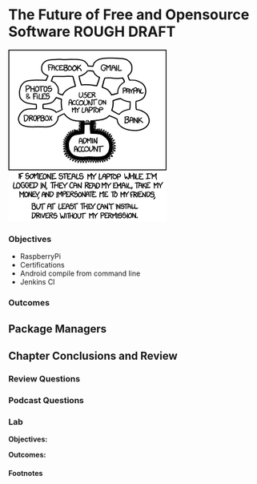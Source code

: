 # The Future of Free and Opensource Software ROUGH DRAFT
![*Always check the package dependencies...*](images/Chapter-Header/Chapter-15/authorization-2.png "Weakest Link?")

### Objectives

* RaspberryPi
* Certifications
* Android compile from command line
* Jenkins CI
 
### Outcomes

 
## Package Managers

## Chapter Conclusions and Review


### Review Questions


### Podcast Questions


### Lab

__Objectives:__

__Outcomes:__ 

#### Footnotes

